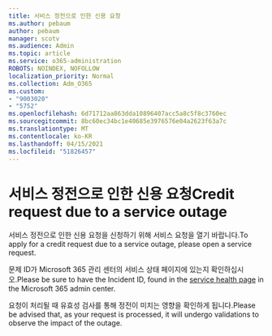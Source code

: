```yaml
---
title: 서비스 정전으로 인한 신용 요청
ms.author: pebaum
author: pebaum
manager: scotv
ms.audience: Admin
ms.topic: article
ms.service: o365-administration
ROBOTS: NOINDEX, NOFOLLOW
localization_priority: Normal
ms.collection: Adm_O365
ms.custom:
- "9003020"
- "5752"
ms.openlocfilehash: 6d71712aa863dda10896407acc5a8c5f8c3760ec
ms.sourcegitcommit: 8bc60ec34bc1e40685e3976576e04a2623f63a7c
ms.translationtype: MT
ms.contentlocale: ko-KR
ms.lasthandoff: 04/15/2021
ms.locfileid: "51826457"
---
```

# <a name="credit-request-due-to-a-service-outage"></a><span data-ttu-id="a79f7-102">서비스 정전으로 인한 신용 요청</span><span class="sxs-lookup"><span data-stu-id="a79f7-102">Credit request due to a service outage</span></span>

<span data-ttu-id="a79f7-103">서비스 정전으로 인한 신용 요청을 신청하기 위해 서비스 요청을 열기 바랍니다.</span><span class="sxs-lookup"><span data-stu-id="a79f7-103">To apply for a credit request due to a service outage, please open a service request.</span></span>

<span data-ttu-id="a79f7-104">문제 ID가 Microsoft 365 [](https://docs.microsoft.com/office365/enterprise/view-service-health) 관리 센터의 서비스 상태 페이지에 있는지 확인하십시오.</span><span class="sxs-lookup"><span data-stu-id="a79f7-104">Please be sure to have the Incident ID, found in the [service health page](https://docs.microsoft.com/office365/enterprise/view-service-health) in the Microsoft 365 admin center.</span></span>

<span data-ttu-id="a79f7-105">요청이 처리될 때 유효성 검사를 통해 정전이 미치는 영향을 확인하게 됩니다.</span><span class="sxs-lookup"><span data-stu-id="a79f7-105">Please be advised that, as your request is processed, it will undergo validations to observe the impact of the outage.</span></span>

